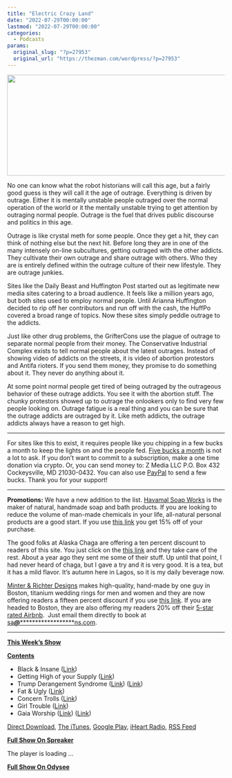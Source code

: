 ```yaml
---
title: "Electric Crazy Land"
date: "2022-07-29T00:00:00"
lastmod: "2022-07-29T00:00:00"
categories:
  - Podcasts
params:
  original_slug: "?p=27953"
  original_url: "https://thezman.com/wordpress/?p=27953"
---
```


[<img
src="http://thezman.com/wordpress/wp-content/uploads/2018/01/Power-Hour.png"
decoding="async" width="600" height="233" />](http://thezman.com/wordpress/wp-content/uploads/2018/01/Power-Hour.png)

No one can know what the robot historians will call this age, but a
fairly good guess is they will call it the age of outrage. Everything is
driven by outrage. Either it is mentally unstable people outraged over
the normal operation of the world or it the mentally unstable trying to
get attention by outraging normal people. Outrage is the fuel that
drives public discourse and politics in this age.

Outrage is like crystal meth for some people. Once they get a hit, they
can think of nothing else but the next hit. Before long they are in one
of the many intensely on-line subcultures, getting outraged with the
other addicts. They cultivate their own outrage and share outrage with
others. Who they are is entirely defined within the outrage culture of
their new lifestyle. They are outrage junkies.

Sites like the Daily Beast and Huffington Post started out as legitimate
new media sites catering to a broad audience. It feels like a million
years ago, but both sites used to employ normal people. Until Arianna
Huffington decided to rip off her contributors and run off with the
cash, the HuffPo covered a broad range of topics. Now these sites simply
peddle outrage to the addicts.

Just like other drug problems, the GrifterCons use the plague of outrage
to separate normal people from their money. The Conservative Industrial
Complex exists to tell normal people about the latest outrages. Instead
of showing video of addicts on the streets, it is video of abortion
protestors and Antifa rioters. If you send them money, they promise to
do something about it. They never do anything about it.

At some point normal people get tired of being outraged by the
outrageous behavior of these outrage addicts. You see it with the
abortion stuff. The chunky protestors showed up to outrage the onlookers
only to find very few people looking on. Outrage fatigue is a real thing
and you can be sure that the outrage addicts are outraged by it. Like
meth addicts, the outrage addicts always have a reason to get high.

------------------------------------------------------------------------

For sites like this to exist, it requires people like you chipping in a
few bucks a month to keep the lights on and the people fed.
<a href="https://www.subscribestar.com/the-z-blog"
rel="noopener noreferrer" target="_blank">Five bucks a month</a> is not
a lot to ask. If you don’t want to commit to a subscription, make a one
time donation via crypto. Or, you can send money to: Z Media LLC P.O.
Box 432 Cockeysville, MD 21030-0432. You can also use <a
href="https://www.paypal.com/cgi-bin/webscr?cmd=_s-xclick&amp;hosted_button_id=UDAS2Q8JYA6CN&amp;source=url"
rel="noopener noreferrer" target="_blank">PayPal</a> to send a few
bucks. Thank you for your support!

------------------------------------------------------------------------

**Promotions:** We have a new addition to the list.
<a href="https://havamalsoapworks.com/" rel="noopener"
target="_blank">Havamal Soap Works</a> is the maker of natural, handmade
soap and bath products. If you are looking to reduce the volume of
man-made chemicals in your life, all-natural personal products are a
good start. If you use
<a href="https://havamalsoapworks.com/discount/ZMAN" rel="noopener"
target="_blank">this link</a> you get 15% off of your purchase.

The good folks at Alaska Chaga are offering a ten percent discount to
readers of this site. You just click on the
<a href="https://alaskachaga.us/discount/ZMAN" rel="noopener noreferrer"
target="_blank">this link</a> and they take care of the rest. About a
year ago they sent me some of their stuff. Up until that point, I had
never heard of chaga, but I gave a try and it is very good. It is a tea,
but it has a mild flavor. It’s autumn here in Lagos, so it is my daily
beverage now.

<a href="https://www.minterandrichterdesigns.com/"
rel="noreferrer nofollow noopener" target="_blank">Minter &amp; Richter
Designs</a> makes high-quality, hand-made by one guy in Boston, titanium
wedding rings for men and women and they are now offering readers a
fifteen percent discount if you use
<a href="https://www.minterandrichterdesigns.com/discount/ZMAN"
rel="noreferrer nofollow noopener" target="_blank">this link</a>.
<span class="highlight"><span class="colour"><span class="font"><span class="size">If
you are headed to Boston, they are also offering my readers 20% off
their <a
href="https://www.airbnb.com/users/7988017/listings?user_id=7988017&amp;s=3"
rel="noopener noreferrer" target="_blank">5-star rated Airbnb</a>.  Just
email them directly to book at
<a href="mailto:sa***@*********************ns.com"
data-original-string="OgchPCuEqiZVd/x5eF0YBA==cb7CGV7MwOp2qeMEj+z5GElgPb/rhcnnLrLCt8rMrVoovNceNqv6cWJNhF/Wvfl1B07"><span
class="apbct-email-encoder"
data-original-string="r6WtvBotaAfNQ44BKS7fYQ==cb7ul3LYfs7XRcsIPWMbrWwISV2X23p4dbU3bhnpUVBArafFcw12Jrma7X5GQVaMnLt"
title="This contact has been encoded by Anti-Spam by CleanTalk. Click to decode. To finish the decoding make sure that JavaScript is enabled in your browser.">sa<span
class="apbct-blur">***</span>@<span
class="apbct-blur">*********************</span>ns.com</span></a>.</span></span></span></span>

------------------------------------------------------------------------

**<u>This Week’s Show</u>**

**<u>Contents</u>**

-   Black & Insane (<a
    href="https://www.msnbc.com/know-your-value/out-of-office/roe-v-wade-overturned-supreme-court-may-hurt-black-women-n1296776"
    rel="noopener" target="_blank">Link</a>)
-   Getting High of your Supply
    (<a href="https://www.thebulwark.com/ukraine-is-winning/" rel="noopener"
    target="_blank">Link</a>)
-   Trump Derangement Syndrome
    (<a href="https://archive.ph/GDbAP" rel="noopener"
    target="_blank">Link</a>)
    (<a href="https://archive.ph/FfU5o" rel="noopener"
    target="_blank">Link</a>)
-   Fat & Ugly (<a
    href="https://jezebel.com/rep-matt-gaetz-women-who-support-abortion-rights-are-1849323733"
    rel="noopener" target="_blank">Link</a>)
-   Concern Trolls (<a
    href="https://www.thedailybeast.com/inside-the-gop-freakout-over-jd-vances-senate-campaign?scrolla=5eb6d68b7fedc32c19ef33b4"
    rel="noopener" target="_blank">Link</a>)
-   Girl Trouble (<a
    href="https://jezebel.com/hands-off-my-antidepressants-you-sadists-1849333004"
    rel="noopener" target="_blank">Link</a>)
-   Gaia Worship (<a href="https://archive.ph/z4Qii" rel="noopener"
    target="_blank">Link</a>)
    (<a href="https://en.wikipedia.org/wiki/Leah_Stokes" rel="noopener"
    target="_blank">Link</a>)

<a href="https://api.spreaker.com/v2/episodes/50745772/download.mp3"
rel="noopener" target="_blank">Direct Download</a>, <a
href="https://itunes.apple.com/us/podcast/the-z-blog-power-hour/id1262799640?mt=2"
rel="noopener noreferrer" target="_blank">The iTunes</a>, <a
href="https://podcasts.google.com/?feed=aHR0cHM6Ly93d3cuc3ByZWFrZXIuY29tL3Nob3cvMjU4OTY1Ny9lcGlzb2Rlcy9mZWVk"
rel="noopener noreferrer" target="_blank">Google Play</a>, <a href="https://www.iheart.com/podcast/the-z-blog-power-hour-29246491/"
rel="noopener noreferrer" target="_blank">iHeart Radio,</a>
<a href="https://www.spreaker.com/show/2589657/episodes/feed"
rel="noopener noreferrer" target="_blank">RSS Feed</a>

**<u>Full Show On Spreaker</u>**

The player is loading ...

<span class="widget_spinner dark"></span>

**<u>Full Show On Odysee</u>**

